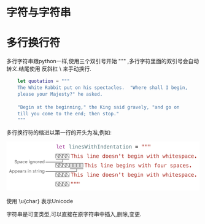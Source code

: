 # 字符与字符串

# 多行换行符

多行字符串跟python一样,使用三个双引号开始 """ ,多行字符里面的双引号会自动转义.结尾使用 反斜杠 \ 来手动换行.
```swift
    let quotation = """
    The White Rabbit put on his spectacles.  "Where shall I begin,
    please your Majesty?" he asked.
    
    "Begin at the beginning," the King said gravely, "and go on
    till you come to the end; then stop."
    """
```

多行换行符的缩进以第一行的开头为准,例如:

![缩进.png](./images/indent.png)

使用 \u{char} 表示Unicode

字符串是可变类型,可以直接在原字符串中插入,删除,变更.